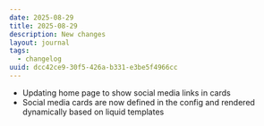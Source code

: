 ```yaml
---
date: 2025-08-29
title: 2025-08-29
description: New changes
layout: journal
tags:
  - changelog
uuid: dcc42ce9-30f5-426a-b331-e3be5f4966cc
---
```


- Updating home page to show social media links in cards
- Social media cards are now defined in the config and rendered dynamically based on liquid templates